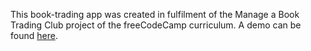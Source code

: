 This book-trading app was created in fulfilment of the Manage a Book Trading Club project of the freeCodeCamp curriculum.  A demo can be found [here](https://freecodecamp-lesen.glitch.me/).
